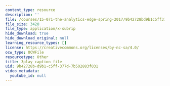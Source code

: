 ```yaml
---
content_type: resource
description: ''
file: /courses/15-071-the-analytics-edge-spring-2017/9b42728bd9b1c5ff377d7b502883f031_EQYlOQjzYOA.srt
file_size: 3420
file_type: application/x-subrip
hide_download: true
hide_download_original: null
learning_resource_types: []
license: https://creativecommons.org/licenses/by-nc-sa/4.0/
ocw_type: OCWFile
resourcetype: Other
title: 3play caption file
uid: 9b42728b-d9b1-c5ff-377d-7b502883f031
video_metadata:
  youtube_id: null
---
```

